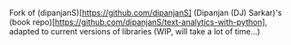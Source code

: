 Fork of (dipanjanS)[https://github.com/dipanjanS] (Dipanjan (DJ) Sarkar)'s (book repo)[https://github.com/dipanjanS/text-analytics-with-python], adapted to current versions of libraries (WIP, will take a lot of time...)